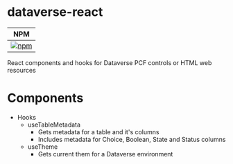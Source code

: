 # dataverse-react
| NPM |
| --- |
| [![npm](https://img.shields.io/npm/v/dataverse-react.svg?style=flat-square)](https://www.npmjs.com/package/dataverse-react) |

React components and hooks for Dataverse PCF controls or HTML web resources

# Components

* Hooks
  * useTableMetadata
    * Gets metadata for a table and it's columns
    * Includes metadata for Choice, Boolean, State and Status columns
  * useTheme
    * Gets current them for a Dataverse environment